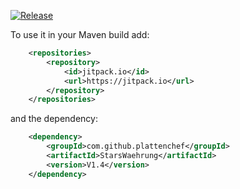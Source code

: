 [![Release](https://jitpack.io/v/plattenchef/StarsWaehrung.svg)](https://jitpack.io/#plattenchef/StarsWaehrung)


To use it in your Maven build add:

```xml
	<repositories>
		<repository>
		    <id>jitpack.io</id>
		    <url>https://jitpack.io</url>
		</repository>
	</repositories>
```

and the dependency:
```xml
	<dependency>
	    <groupId>com.github.plattenchef</groupId>
	    <artifactId>StarsWaehrung</artifactId>
	    <version>V1.4</version>
	</dependency>
```

